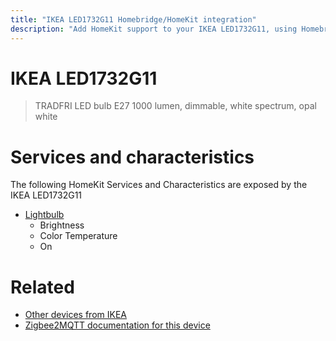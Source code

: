 ```yaml
---
title: "IKEA LED1732G11 Homebridge/HomeKit integration"
description: "Add HomeKit support to your IKEA LED1732G11, using Homebridge, Zigbee2MQTT and homebridge-z2m."
---
```

<!---
This file has been GENERATED using src/docgen/docgen.ts
DO NOT EDIT THIS FILE MANUALLY!
-->
# IKEA LED1732G11
> TRADFRI LED bulb E27 1000 lumen, dimmable, white spectrum, opal white


# Services and characteristics
The following HomeKit Services and Characteristics are exposed by
the IKEA LED1732G11

* [Lightbulb](../../light.md)
  * Brightness
  * Color Temperature
  * On


# Related
* [Other devices from IKEA](../index.md#ikea)
* [Zigbee2MQTT documentation for this device](https://www.zigbee2mqtt.io/devices/LED1732G11.html)